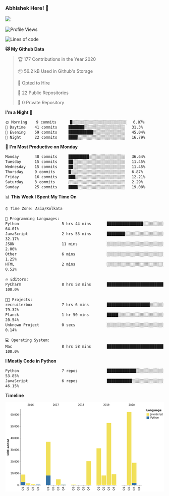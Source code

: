 ### Abhishek Here! 👋
![](https://komarev.com/ghpvc/?username=5parkp1ug&color=green)

<!--
**5parkp1ug/5parkp1ug** is a ✨ _special_ ✨ repository because its `README.md` (this file) appears on your GitHub profile.

Here are some ideas to get you started:

- 🔭 I’m currently working on ...
- 🌱 I’m currently learning ...
- 👯 I’m looking to collaborate on ...
- 🤔 I’m looking for help with ...
- 💬 Ask me about ...
- 📫 How to reach me: ...
- 😄 Pronouns: ...
- ⚡ Fun fact: ...
-->

<!--START_SECTION:waka-->
![Profile Views](http://img.shields.io/badge/Profile%20Views-0-blue)

![Lines of code](https://img.shields.io/badge/From%20Hello%20World%20I%27ve%20Written-360155%20lines%20of%20code-blue)

**🐱 My Github Data** 

> 🏆 177 Contributions in the Year 2020
 > 
> 📦 56.2 kB Used in Github's Storage 
 > 
> 💼 Opted to Hire
 > 
> 📜 22 Public Repositories
 > 
> 🔑 0 Private Repository 
 > 
**I'm a Night 🦉** 

```text
🌞 Morning    9 commits      █░░░░░░░░░░░░░░░░░░░░░░░░   6.87% 
🌆 Daytime    41 commits     ███████░░░░░░░░░░░░░░░░░░   31.3% 
🌃 Evening    59 commits     ███████████░░░░░░░░░░░░░░   45.04% 
🌙 Night      22 commits     ████░░░░░░░░░░░░░░░░░░░░░   16.79%

```
📅 **I'm Most Productive on Monday** 

```text
Monday       48 commits     █████████░░░░░░░░░░░░░░░░   36.64% 
Tuesday      15 commits     ██░░░░░░░░░░░░░░░░░░░░░░░   11.45% 
Wednesday    15 commits     ██░░░░░░░░░░░░░░░░░░░░░░░   11.45% 
Thursday     9 commits      █░░░░░░░░░░░░░░░░░░░░░░░░   6.87% 
Friday       16 commits     ███░░░░░░░░░░░░░░░░░░░░░░   12.21% 
Saturday     3 commits      ░░░░░░░░░░░░░░░░░░░░░░░░░   2.29% 
Sunday       25 commits     ████░░░░░░░░░░░░░░░░░░░░░   19.08%

```


📊 **This Week I Spent My Time On** 

```text
⌚︎ Time Zone: Asia/Kolkata

💬 Programming Languages: 
Python                   5 hrs 44 mins       ████████████████░░░░░░░░░   64.01% 
JavaScript               2 hrs 53 mins       ████████░░░░░░░░░░░░░░░░░   32.17% 
JSON                     11 mins             ░░░░░░░░░░░░░░░░░░░░░░░░░   2.06% 
Other                    6 mins              ░░░░░░░░░░░░░░░░░░░░░░░░░   1.25% 
HTML                     2 mins              ░░░░░░░░░░░░░░░░░░░░░░░░░   0.52%

🔥 Editors: 
PyCharm                  8 hrs 58 mins       █████████████████████████   100.0%

🐱‍💻 Projects: 
recruiterbox             7 hrs 6 mins        ███████████████████░░░░░░   79.32% 
Planck                   1 hr 50 mins        █████░░░░░░░░░░░░░░░░░░░░   20.54% 
Unknown Project          0 secs              ░░░░░░░░░░░░░░░░░░░░░░░░░   0.14%

💻 Operating System: 
Mac                      8 hrs 58 mins       █████████████████████████   100.0%

```

**I Mostly Code in Python** 

```text
Python                   7 repos             █████████████░░░░░░░░░░░░   53.85% 
JavaScript               6 repos             ███████████░░░░░░░░░░░░░░   46.15%

```


**Timeline**

![Chart not found](https://github.com/5parkp1ug/5parkp1ug/blob/master/charts/bar_graph.png) 


<!--END_SECTION:waka-->
